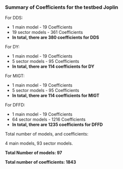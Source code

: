 ### Summary of Coefficients for the testbed Joplin

For DDS:

- 1 main model - 19 Coefficients 
- 19 sector models - 361 Coefficients
- **In total, there are 380 coefficients for DDS**

For DY:

- 1 main model - 19 Coefficients 
- 5 sector models - 95 Coefficients
- **In total, there are 114 coefficients for DY**

For MIGT:

- 1 main model - 19 Coefficients 
- 5 sector models - 95 Coefficients
- **In total, there are 114 coefficients for MIGT**

For DFFD:

- 1 main model - 19 Coefficients 
- 64 sector models - 1216 Coefficients
- **In total, there are 1235 coefficients for DFFD**


Total number of models, and coefficients: 

4 main models, 93 sector models. 

**Total Number of models: 97**

**Total number of coefficients: 1843**
